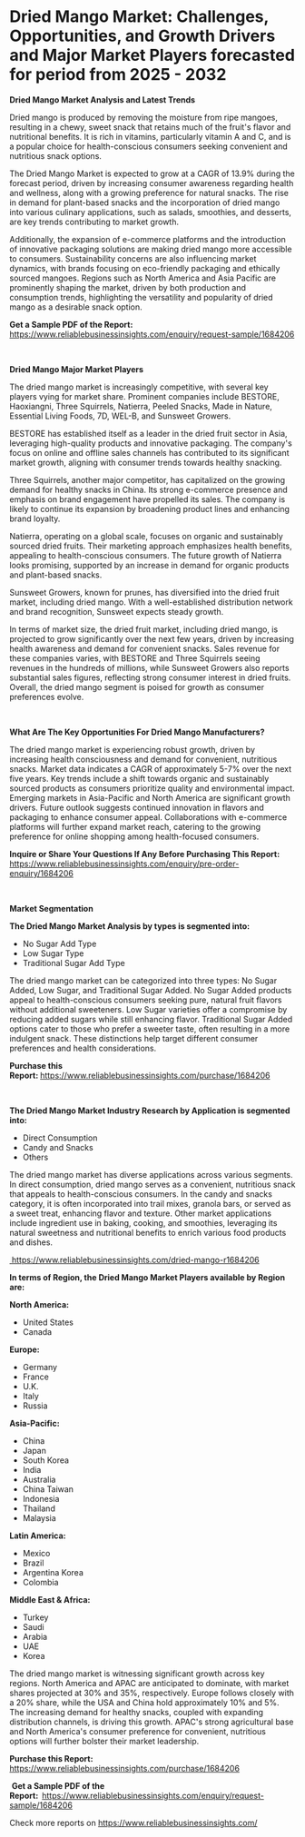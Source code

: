 <p><h1>Dried Mango Market: Challenges, Opportunities, and Growth Drivers and Major Market Players forecasted for period from 2025 - 2032</h1></p><p><strong>Dried Mango Market Analysis and Latest Trends</strong></p>
<p><p>Dried mango is produced by removing the moisture from ripe mangoes, resulting in a chewy, sweet snack that retains much of the fruit's flavor and nutritional benefits. It is rich in vitamins, particularly vitamin A and C, and is a popular choice for health-conscious consumers seeking convenient and nutritious snack options.</p><p>The Dried Mango Market is expected to grow at a CAGR of 13.9% during the forecast period, driven by increasing consumer awareness regarding health and wellness, along with a growing preference for natural snacks. The rise in demand for plant-based snacks and the incorporation of dried mango into various culinary applications, such as salads, smoothies, and desserts, are key trends contributing to market growth.</p><p>Additionally, the expansion of e-commerce platforms and the introduction of innovative packaging solutions are making dried mango more accessible to consumers. Sustainability concerns are also influencing market dynamics, with brands focusing on eco-friendly packaging and ethically sourced mangoes. Regions such as North America and Asia Pacific are prominently shaping the market, driven by both production and consumption trends, highlighting the versatility and popularity of dried mango as a desirable snack option.</p></p>
<p><strong>Get a Sample PDF of the Report:&nbsp;</strong> <a href="https://www.reliablebusinessinsights.com/enquiry/request-sample/1684206?utm_campaign=3499&utm_medium=2&utm_source=Github&utm_content=ia&utm_term=07042025&utm_id=dried-mango">https://www.reliablebusinessinsights.com/enquiry/request-sample/1684206</a></p>
<p>&nbsp;</p>
<p><strong>Dried Mango Major Market Players</strong></p>
<p><p>The dried mango market is increasingly competitive, with several key players vying for market share. Prominent companies include BESTORE, Haoxiangni, Three Squirrels, Natierra, Peeled Snacks, Made in Nature, Essential Living Foods, 7D, WEL-B, and Sunsweet Growers.</p><p>BESTORE has established itself as a leader in the dried fruit sector in Asia, leveraging high-quality products and innovative packaging. The company's focus on online and offline sales channels has contributed to its significant market growth, aligning with consumer trends towards healthy snacking.</p><p>Three Squirrels, another major competitor, has capitalized on the growing demand for healthy snacks in China. Its strong e-commerce presence and emphasis on brand engagement have propelled its sales. The company is likely to continue its expansion by broadening product lines and enhancing brand loyalty.</p><p>Natierra, operating on a global scale, focuses on organic and sustainably sourced dried fruits. Their marketing approach emphasizes health benefits, appealing to health-conscious consumers. The future growth of Natierra looks promising, supported by an increase in demand for organic products and plant-based snacks.</p><p>Sunsweet Growers, known for prunes, has diversified into the dried fruit market, including dried mango. With a well-established distribution network and brand recognition, Sunsweet expects steady growth.</p><p>In terms of market size, the dried fruit market, including dried mango, is projected to grow significantly over the next few years, driven by increasing health awareness and demand for convenient snacks. Sales revenue for these companies varies, with BESTORE and Three Squirrels seeing revenues in the hundreds of millions, while Sunsweet Growers also reports substantial sales figures, reflecting strong consumer interest in dried fruits. Overall, the dried mango segment is poised for growth as consumer preferences evolve.</p></p>
<p>&nbsp;</p>
<p><strong>What Are The Key Opportunities For Dried Mango Manufacturers?</strong></p>
<p><p>The dried mango market is experiencing robust growth, driven by increasing health consciousness and demand for convenient, nutritious snacks. Market data indicates a CAGR of approximately 5-7% over the next five years. Key trends include a shift towards organic and sustainably sourced products as consumers prioritize quality and environmental impact. Emerging markets in Asia-Pacific and North America are significant growth drivers. Future outlook suggests continued innovation in flavors and packaging to enhance consumer appeal. Collaborations with e-commerce platforms will further expand market reach, catering to the growing preference for online shopping among health-focused consumers.</p></p>
<p><strong>Inquire or Share Your Questions If Any Before Purchasing This Report:</strong> <a href="https://www.reliablebusinessinsights.com/enquiry/pre-order-enquiry/1684206?utm_campaign=3499&utm_medium=2&utm_source=Github&utm_content=ia&utm_term=07042025&utm_id=dried-mango">https://www.reliablebusinessinsights.com/enquiry/pre-order-enquiry/1684206</a></p>
<p>&nbsp;</p>
<p><strong>Market Segmentation</strong></p>
<p><strong>The Dried Mango Market Analysis by types is segmented into:</strong></p>
<p><ul><li>No Sugar Add Type</li><li>Low Sugar Type</li><li>Traditional Sugar Add Type</li></ul></p>
<p><p>The dried mango market can be categorized into three types: No Sugar Added, Low Sugar, and Traditional Sugar Added. No Sugar Added products appeal to health-conscious consumers seeking pure, natural fruit flavors without additional sweeteners. Low Sugar varieties offer a compromise by reducing added sugars while still enhancing flavor. Traditional Sugar Added options cater to those who prefer a sweeter taste, often resulting in a more indulgent snack. These distinctions help target different consumer preferences and health considerations.</p></p>
<p><strong>Purchase this Report:&nbsp;</strong><a href="https://www.reliablebusinessinsights.com/purchase/1684206?utm_campaign=3499&utm_medium=2&utm_source=Github&utm_content=ia&utm_term=07042025&utm_id=dried-mango">https://www.reliablebusinessinsights.com/purchase/1684206</a></p>
<p>&nbsp;</p>
<p><strong>The Dried Mango Market Industry Research by Application is segmented into:</strong></p>
<p><ul><li>Direct Consumption</li><li>Candy and Snacks</li><li>Others</li></ul></p>
<p><p>The dried mango market has diverse applications across various segments. In direct consumption, dried mango serves as a convenient, nutritious snack that appeals to health-conscious consumers. In the candy and snacks category, it is often incorporated into trail mixes, granola bars, or served as a sweet treat, enhancing flavor and texture. Other market applications include ingredient use in baking, cooking, and smoothies, leveraging its natural sweetness and nutritional benefits to enrich various food products and dishes.</p></p>
<p><a href="https://www.reliablebusinessinsights.com/dried-mango-r1684206?utm_campaign=3499&utm_medium=2&utm_source=Github&utm_content=ia&utm_term=07042025&utm_id=dried-mango">&nbsp;https://www.reliablebusinessinsights.com/dried-mango-r1684206</a></p>
<p><strong>In terms of Region, the Dried Mango Market Players available by Region are:</strong></p>
<p>
    <p> <strong> North America: </strong>
        <ul>
            <li>United States</li>
            <li>Canada</li>
        </ul>
        </p> 
    <p> <strong> Europe: </strong>
        <ul>
            <li>Germany</li>
            <li>France</li>
            <li>U.K.</li>
            <li>Italy</li>
            <li>Russia</li>
        </ul>
        </p> 
    <p> <strong> Asia-Pacific: </strong>
        <ul>
            <li>China</li>
            <li>Japan</li>
            <li>South Korea</li>
            <li>India</li>
            <li>Australia</li>
            <li>China Taiwan</li>
            <li>Indonesia</li>
            <li>Thailand</li>
            <li>Malaysia</li>
        </ul>
        </p> 
    <p> <strong> Latin America: </strong>
        <ul>
            <li>Mexico</li>
            <li>Brazil</li>
            <li>Argentina Korea</li>
            <li>Colombia</li>
        </ul>
        </p> 
    <p> <strong> Middle East & Africa: </strong>
        <ul>
            <li>Turkey</li>
            <li>Saudi</li>
            <li>Arabia</li>
            <li>UAE</li>
            <li>Korea</li>
        </ul>
    </p>
    </p>
<p><p>The dried mango market is witnessing significant growth across key regions. North America and APAC are anticipated to dominate, with market shares projected at 30% and 35%, respectively. Europe follows closely with a 20% share, while the USA and China hold approximately 10% and 5%. The increasing demand for healthy snacks, coupled with expanding distribution channels, is driving this growth. APAC's strong agricultural base and North America's consumer preference for convenient, nutritious options will further bolster their market leadership.</p></p>
<p><strong>Purchase this Report: </strong><a href="https://www.reliablebusinessinsights.com/purchase/1684206?utm_campaign=3499&utm_medium=2&utm_source=Github&utm_content=ia&utm_term=07042025&utm_id=dried-mango">https://www.reliablebusinessinsights.com/purchase/1684206</a></p>
<p>&nbsp;<strong>Get a Sample PDF of the Report:&nbsp;&nbsp;</strong><a href="https://www.reliablebusinessinsights.com/enquiry/request-sample/1684206?utm_campaign=3499&utm_medium=2&utm_source=Github&utm_content=ia&utm_term=07042025&utm_id=dried-mango">https://www.reliablebusinessinsights.com/enquiry/request-sample/1684206</a></p>
<p><strong></strong></p>
<p>Check more reports on <a href="https://www.reliablebusinessinsights.com/?utm_campaign=3499&utm_medium=2&utm_source=Github&utm_content=ia&utm_term=07042025&utm_id=dried-mango">https://www.reliablebusinessinsights.com/</a></p>